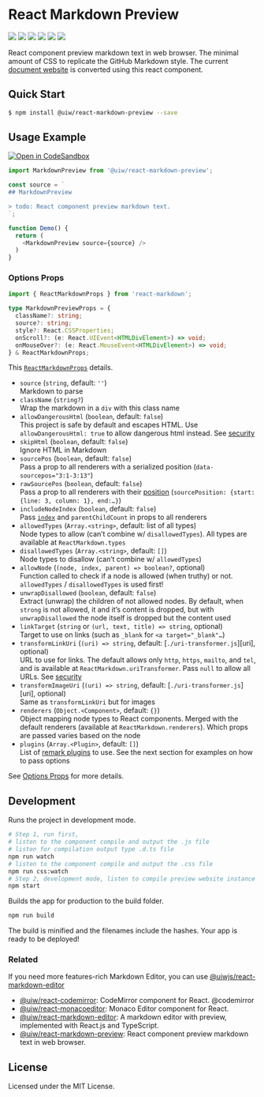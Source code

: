 React Markdown Preview
===
<!--dividing-->

[![](https://img.shields.io/github/issues/uiwjs/react-markdown-preview.svg)](https://github.com/uiwjs/react-markdown-preview/issues)
[![](https://img.shields.io/github/forks/uiwjs/react-markdown-preview.svg)](https://github.com/uiwjs/react-markdown-preview/network)
[![](https://img.shields.io/github/stars/uiwjs/react-markdown-preview.svg)](https://github.com/uiwjs/react-markdown-preview/stargazers)
[![](https://img.shields.io/github/release/uiwjs/react-markdown-preview)](https://github.com/uiwjs/react-markdown-preview/releases)
[![](https://img.shields.io/npm/v/@uiw/react-markdown-preview.svg)](https://www.npmjs.com/package/@uiw/react-markdown-preview)
[![](https://img.shields.io/badge/Open%20in-unpkg-blue)](https://uiwjs.github.io/npm-unpkg/#/pkg/@uiw/react-markdown-preview/file/README.md)

React component preview markdown text in web browser. The minimal amount of CSS to replicate the GitHub Markdown style. The current [document website](https://uiwjs.github.io/react-markdown-preview/) is converted using this react component.

## Quick Start

```bash
$ npm install @uiw/react-markdown-preview --save
```

## Usage Example

[![Open in CodeSandbox](https://img.shields.io/badge/Open%20in-CodeSandbox-blue?logo=codesandbox)](https://codesandbox.io/embed/react-markdown-preview-co1mj?fontsize=14&hidenavigation=1&theme=dark)

```js
import MarkdownPreview from '@uiw/react-markdown-preview';

const source = `
## MarkdownPreview

> todo: React component preview markdown text.
`;

function Demo() {
  return (
    <MarkdownPreview source={source} />
  )
}
```

### Options Props

```typescript
import { ReactMarkdownProps } from 'react-markdown';

type MarkdownPreviewProps = {
  className?: string;
  source?: string;
  style?: React.CSSProperties;
  onScroll?: (e: React.UIEvent<HTMLDivElement>) => void;
  onMouseOver?: (e: React.MouseEvent<HTMLDivElement>) => void;
} & ReactMarkdownProps;
```

This [`ReactMarkdownProps`](https://github.com/remarkjs/react-markdown/blob/22bb78747d768181cb9ea8711b5e13c3768921d8/index.d.ts#L32-L84) details.

- `source` (`string`, default: `''`)\
    Markdown to parse
- `className` (`string?`)\
    Wrap the markdown in a `div` with this class name
- `allowDangerousHtml` (`boolean`, default: `false`)\
    This project is safe by default and escapes HTML.
    Use `allowDangerousHtml: true` to allow dangerous html instead.
    See [security](https://github.com/remarkjs/react-markdown/tree/22bb78747d768181cb9ea8711b5e13c3768921d8#security)
- `skipHtml` (`boolean`, default: `false`)\
    Ignore HTML in Markdown
- `sourcePos` (`boolean`, default: `false`)\
    Pass a prop to all renderers with a serialized position
    (`data-sourcepos="3:1-3:13"`)
- `rawSourcePos` (`boolean`, default: `false`)\
    Pass a prop to all renderers with their [position](https://github.com/syntax-tree/unist#position)
    (`sourcePosition: {start: {line: 3, column: 1}, end:…}`)
- `includeNodeIndex` (`boolean`, default: `false`)\
    Pass [`index`](https://github.com/syntax-tree/unist#index) and `parentChildCount` in props to all renderers
- `allowedTypes` (`Array.<string>`, default: list of all types)\
    Node types to allow (can’t combine w/ `disallowedTypes`).
    All types are available at `ReactMarkdown.types`
- `disallowedTypes` (`Array.<string>`, default: `[]`)\
    Node types to disallow (can’t combine w/ `allowedTypes`)
- `allowNode` (`(node, index, parent) => boolean?`, optional)\
    Function called to check if a node is allowed (when truthy) or not.
    `allowedTypes` / `disallowedTypes` is used first!
- `unwrapDisallowed` (`boolean`, default: `false`)\
    Extract (unwrap) the children of not allowed nodes.
    By default, when `strong` is not allowed, it and it’s content is dropped,
    but with `unwrapDisallowed` the node itself is dropped but the content used
- `linkTarget` (`string` or `(url, text, title) => string`, optional)\
    Target to use on links (such as `_blank` for `<a target="_blank"…`)
- `transformLinkUri` (`(uri) => string`, default:
    [`./uri-transformer.js`][uri], optional)\
    URL to use for links.
    The default allows only `http`, `https`, `mailto`, and `tel`, and is
    available at `ReactMarkdown.uriTransformer`.
    Pass `null` to allow all URLs.
    See [security](https://github.com/remarkjs/react-markdown/tree/22bb78747d768181cb9ea8711b5e13c3768921d8#security)
- `transformImageUri` (`(uri) => string`, default:
    [`./uri-transformer.js`][uri], optional)\
    Same as `transformLinkUri` but for images
- `renderers` (`Object.<Component>`, default: `{}`)\
    Object mapping node types to React components.
    Merged with the default renderers (available at `ReactMarkdown.renderers`).
    Which props are passed varies based on the node
- `plugins` (`Array.<Plugin>`, default: `[]`)\
    List of [remark plugins](https://github.com/remarkjs/remark/blob/main/doc/plugins.md#list-of-plugins) to use.
    See the next section for examples on how to pass options

See [Options Props](https://github.com/remarkjs/react-markdown/tree/22bb78747d768181cb9ea8711b5e13c3768921d8#props) for more details.

## Development

Runs the project in development mode.  

```bash
# Step 1, run first,
# listen to the component compile and output the .js file
# listen for compilation output type .d.ts file
npm run watch
# listen to the component compile and output the .css file
npm run css:watch
# Step 2, development mode, listen to compile preview website instance
npm start
```

Builds the app for production to the build folder.

```bash
npm run build
```

The build is minified and the filenames include the hashes.
Your app is ready to be deployed!


### Related

If you need more features-rich Markdown Editor, you can use [@uiwjs/react-markdown-editor](https://github.com/uiwjs/react-markdown-editor)

- [@uiw/react-codemirror](https://github.com/uiwjs/react-codemirror): CodeMirror component for React. @codemirror
- [@uiw/react-monacoeditor](https://github.com/jaywcjlove/react-monacoeditor): Monaco Editor component for React.
- [@uiw/react-markdown-editor](https://github.com/uiwjs/react-markdown-editor): A markdown editor with preview, implemented with React.js and TypeScript.
- [@uiw/react-markdown-preview](https://github.com/uiwjs/react-markdown-preview): React component preview markdown text in web browser. 


## License

Licensed under the MIT License.
